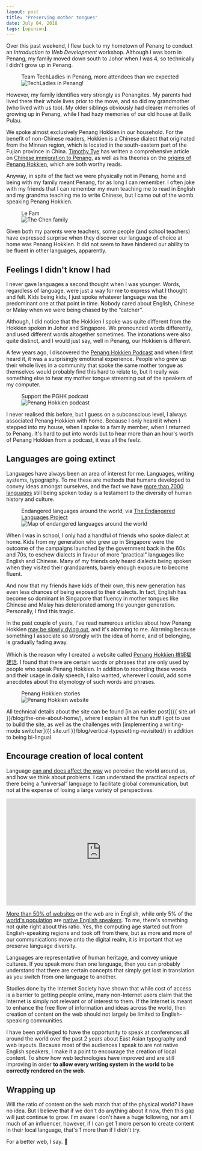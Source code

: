 ```yaml
---
layout: post
title: "Preserving mother tongues"
date: July 04, 2018
tags: [opinion]
---
```

Over this past weekend, I flew back to my hometown of Penang to conduct an *Introduction to Web Development* workshop. Although I was born in Penang, my family moved down south to Johor when I was 4, so technically I didn't grow up in Penang.

<figure>
    <figcaption>Team TechLadies in Penang, more attendees than we expected</figcaption>
    <img srcset="{{ site.url }}/assets/images/posts/tl-pen/tl-pen-480.jpg 480w, {{ site.url }}/assets/images/posts/tl-pen/tl-pen-640.jpg 640w, {{ site.url }}/assets/images/posts/tl-pen/tl-pen-960.jpg 960w, {{ site.url }}/assets/images/posts/tl-pen/tl-pen-1280.jpg 1280w" sizes="(max-width: 400px) 100vw, (max-width: 960px) 75vw, 640px" src="{{ site.url }}/assets/images/posts/tl-pen/tl-pen-640.jpg" alt="TechLadies in Penang!" />
</figure>

However, my family identifies very strongly as Penangites. My parents had lived there their whole lives prior to the move, and so did my grandmother (who lived with us too). My older siblings obviously had clearer memories of growing up in Penang, while I had hazy memories of our old house at Balik Pulau.

We spoke almost exclusively Penang Hokkien in our household. For the benefit of non-Chinese readers, Hokkien is a Chinese dialect that originated from the Minnan region, which is located in the south-eastern part of the Fujian province in China. [Timothy Tye](http://www.timothytye.com/) has written a comprehensive article on [Chinese immigration to Penang](http://www.penang-traveltips.com/arrivals-of-the-chinese-in-the-malay-peninsula.htm), as well as his theories on the [origins of Penang Hokkien](http://www.penang-traveltips.com/where-does-penang-hokkien-come-from.htm), which are both worthy reads.

Anyway, in spite of the fact we were physically not in Penang, home and being with my family meant Penang, for as long I can remember. I often joke with my friends that I can remember my mum teaching me to read in English and my grandma teaching me to write Chinese, but I came out of the womb speaking Penang Hokkien.

<figure>
    <figcaption>Le Fam</figcaption>
    <img src="{{ site.url }}/assets/images/posts/tl-pen/family.jpg" srcset="{{ site.url }}/assets/images/posts/tl-pen/family@2x.jpg 2x" alt="The Chen family"/>
</figure>

Given both my parents were teachers, some people (and school teachers) have expressed surprise when they discover our language of choice at home was Penang Hokkien. It did not seem to have hindered our ability to be fluent in other languages, apparently.

## Feelings I didn't know I had

I never gave languages a second thought when I was younger. Words, regardless of language, were just a way for me to express what I thought and felt. Kids being kids, I just spoke whatever language was the predominant one at that point in time. Nobody cared about English, Chinese or Malay when we were being chased by the “catcher”.

Although, I did notice that the Hokkien I spoke was quite different from the Hokkien spoken in Johor and Singapore. We pronounced words differently, and used different words altogether sometimes. The intonations were also quite distinct, and I would just say, well in Penang, our Hokkien is different.

A few years ago, I discovered the [Penang Hokkien Podcast](http://penanghokkien.com/) and when I first heard it, it was a surprisingly emotional experience. People who grew up their whole lives in a community that spoke the same mother tongue as themselves would probably find this hard to relate to, but it really was something else to hear my mother tongue streaming out of the speakers of my computer.

<figure>
    <figcaption>Support the PGHK podcast</figcaption>
    <img srcset="{{ site.url }}/assets/images/posts/tl-pen/pghk-480.jpg 480w, {{ site.url }}/assets/images/posts/tl-pen/pghk-640.jpg 640w, {{ site.url }}/assets/images/posts/tl-pen/pghk-960.jpg 960w, {{ site.url }}/assets/images/posts/tl-pen/pghk-1280.jpg 1280w" sizes="(max-width: 400px) 100vw, (max-width: 960px) 75vw, 640px" src="{{ site.url }}/assets/images/posts/tl-pen/pghk-640.jpg" alt="Penang Hokkien podcast" />
</figure>

I never realised this before, but I guess on a subconscious level, I always associated Penang Hokkien with home. Because I only heard it when I stepped into my house, when I spoke to a family member, when I returned to Penang. It's hard to put into words but to hear more than an hour's worth of Penang Hokkien from a podcast, it was all the feelz.

## Languages are going extinct

Languages have always been an area of interest for me. Languages, writing systems, typography. To me these are methods that humans developed to convey ideas amongst ourselves, and the fact we have [more than 7000 languages](https://www.ethnologue.com/guides/how-many-languages) still being spoken today is a testament to the diversity of human history and culture.

<figure>
    <figcaption>Endangered languages around the world, via <a href="http://www.endangeredlanguages.com/">The Endangered Languages Project</a></figcaption>
    <img srcset="{{ site.url }}/assets/images/posts/tl-pen/endangered-480.jpg 480w, {{ site.url }}/assets/images/posts/tl-pen/endangered-640.jpg 640w, {{ site.url }}/assets/images/posts/tl-pen/endangered-960.jpg 960w, {{ site.url }}/assets/images/posts/tl-pen/endangered-1280.jpg 1280w" sizes="(max-width: 400px) 100vw, (max-width: 960px) 75vw, 640px" src="{{ site.url }}/assets/images/posts/tl-pen/endangered-640.jpg" alt="Map of endangered languages around the world" />
</figure>

When I was in school, I only had a handful of friends who spoke dialect at home. Kids from my generation who grew up in Singapore were the outcome of the campaigns launched by the government back in the 60s and 70s, to eschew dialects in favour of more “practical” languages like English and Chinese. Many of my friends only heard dialects being spoken when they visited their grandparents, barely enough exposure to become fluent.

And now that my friends have kids of their own, this new generation has even less chances of being exposed to their dialects. In fact, English has become so dominant in Singapore that fluency in mother tongues like Chinese and Malay has deteriorated among the younger generation. Personally, I find this tragic.

In the past couple of years, I've read numerous articles about how Penang Hokkien [may be slowly dying out](https://www.malaymail.com/s/1174401/penang-hokkien-will-be-dead-in-40-years-if-people-stop-using-it-says-langua), and it's alarming to me. Alarming because something I associate so strongly with the idea of home, and of belonging, is gradually fading away.

Which is the reason why I created a website called [Penang Hokkien 槟城福建话](http://penang-hokkien.gitlab.io/). I found that there are certain words or phrases that are only used by people who speak Penang Hokkien. In addition to recording these words and their usage in daily speech, I also wanted, wherever I could, add some anecdotes about the etymology of such words and phrases.

<figure>
    <figcaption>Penang Hokkien stories</figcaption>
    <img srcset="{{ site.url }}/assets/images/posts/tl-pen/penhk-480.jpg 480w, {{ site.url }}/assets/images/posts/tl-pen/penhk-640.jpg 640w, {{ site.url }}/assets/images/posts/tl-pen/penhk-960.jpg 960w, {{ site.url }}/assets/images/posts/tl-pen/penhk-1280.jpg 1280w" sizes="(max-width: 400px) 100vw, (max-width: 960px) 75vw, 640px" src="{{ site.url }}/assets/images/posts/tl-pen/penhk-640.jpg" alt="Penang Hokkien website" />
</figure>

All technical details about the site can be found [in an earlier post]({{ site.url }}/blog/the-one-about-home/), where I explain all the fun stuff I got to use to build the site, as well as the challenges with [implementing a writing-mode switcher]({{ site.url }}/blog/vertical-typesetting-revisited/) in addition to being bi-lingual.

## Encourage creation of local content

Language [can and does affect the way](https://www.psychologytoday.com/intl/blog/the-biolinguistic-turn/201702/how-the-language-we-speak-affects-the-way-we-think) we perceive the world around us, and how we think about problems. I can understand the practical aspects of there being a “universal” language to facilitate global communication, but not at the expense of losing a large variety of perspectives.

<div style="max-width:640px;margin:0 auto 1em"><div style="position:relative;height:0;padding-bottom:56.25%"><iframe src="https://embed.ted.com/talks/lang/en/lera_boroditsky_how_language_shapes_the_way_we_think" width="854" height="480" style="position:absolute;left:0;top:0;width:100%;height:100%" frameborder="0" scrolling="no" allowfullscreen></iframe></div></div>

[More than 50% of websites](https://w3techs.com/technologies/overview/content_language/all) on the web are in English, while only 5% of the [world's population](http://www.worldometers.info/world-population/) are [native English speakers](https://www.ethnologue.com/statistics/size). To me, there's something not quite right about this ratio. Yes, the computing age started out from English-speaking regions and took off from there, but as more and more of our communications move onto the digital realm, it is important that we preserve language diversity.

Languages are representative of human heritage, and convey unique cultures. If you speak more than one language, then you can probably understand that there are certain concepts that simply get lost in translation as you switch from one language to another.

Studies done by the Internet Society have shown that while cost of access is a barrier to getting people online, many non-Internet users claim that the Internet is simply not relevant or of interest to them. If the Internet is meant to enhance the free flow of information and ideas across the world, then creation of content on the web should not largely be limited to English-speaking communities.

I have been privileged to have the opportunity to speak at conferences all around the world over the past 2 years about East Asian typography and web layouts. Because most of the audiences I speak to are not native English speakers, I make it a point to encourage the creation of local content. To show how web technologies have improved and are still improving in order **to allow every writing system in the world to be correctly rendered on the web**.

## Wrapping up

Will the ratio of content on the web match that of the physical world? I have no idea. But I believe that if we don't do anything about it now, then this gap will just continue to grow. I'm aware I don't have a huge following, nor am I much of an influencer, however, if I can get 1 more person to create content in their local language, that's 1 more than if I didn't try.

For a better web, I say. <span class="emoji" role="img" tabindex="0" aria-label="face with stuck-out tongue &amp; closed eyes">&#x1F4AA;</span>
